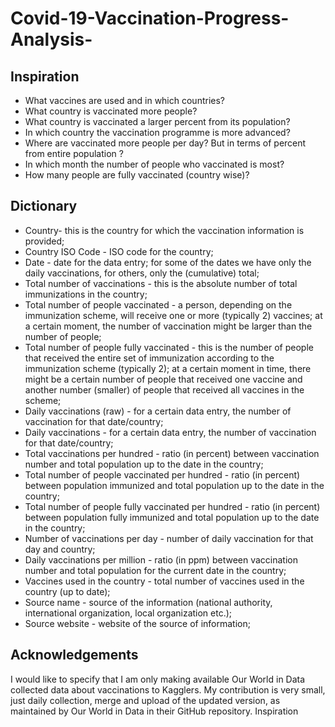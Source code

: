 # Covid-19-Vaccination-Progress-Analysis-

## Inspiration

- What vaccines are used and in which countries?
- What country is vaccinated more people?
- What country is vaccinated a larger percent from its population?
- In which country the vaccination programme is more advanced?
- Where are vaccinated more people per day? But in terms of percent from entire population ?
- In which month the number of people who vaccinated is most?
- How many people are fully vaccinated (country wise)?


## Dictionary 
- Country- this is the country for which the vaccination information is provided;
- Country ISO Code - ISO code for the country;
- Date - date for the data entry; for some of the dates we have only the daily vaccinations, for others, only the (cumulative) total;
- Total number of vaccinations - this is the absolute number of total immunizations in the country;
- Total number of people vaccinated - a person, depending on the immunization scheme, will receive one or more (typically 2) vaccines; at a certain moment, the number of vaccination might be larger than the number of people;
- Total number of people fully vaccinated - this is the number of people that received the entire set of immunization according to the immunization scheme (typically 2); at a certain moment in time, there might be a certain number of people that received one vaccine and another number (smaller) of people that received all vaccines in the scheme;
- Daily vaccinations (raw) - for a certain data entry, the number of vaccination for that date/country;
- Daily vaccinations - for a certain data entry, the number of vaccination for that date/country;
- Total vaccinations per hundred - ratio (in percent) between vaccination number and total population up to the date in the country;
- Total number of people vaccinated per hundred - ratio (in percent) between population immunized and total population up to the date in the country;
- Total number of people fully vaccinated per hundred - ratio (in percent) between population fully immunized and total population up to the date in the country;
- Number of vaccinations per day - number of daily vaccination for that day and country;
- Daily vaccinations per million - ratio (in ppm) between vaccination number and total population for the current date in the country;
- Vaccines used in the country - total number of vaccines used in the country (up to date);
- Source name - source of the information (national authority, international organization, local organization etc.);
- Source website - website of the source of information;

## Acknowledgements

I would like to specify that I am only making available Our World in Data collected data about vaccinations to Kagglers. My contribution is very small, just daily collection, merge and upload of the updated version, as maintained by Our World in Data in their GitHub repository.
Inspiration
